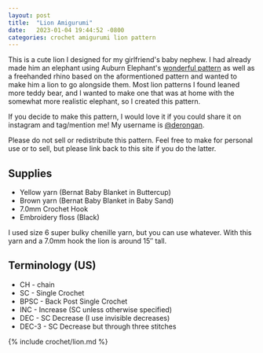 ```yaml
---
layout: post
title:  "Lion Amigurumi"
date:   2023-01-04 19:44:52 -0800
categories: crochet amigurumi lion pattern
---
```


This is a cute lion I designed for my girlfriend's baby nephew. I had already made him an elephant using Auburn Elephant's [wonderful pattern](https://auburnelephant.com/home/elephant-plush/) as well as a freehanded rhino based on the aformentioned pattern and wanted to make him a lion to go alongside them. Most lion patterns I found leaned more teddy bear, and I wanted to make one that was at home with the somewhat more realistic elephant, so I created this pattern.

If you decide to make this pattern, I would love it if you could share it on instagram and tag/mention me! My username is [@derongan](https://instagram.com/derongan).

Please do not sell or redistribute this pattern. Feel free to make for personal use or to sell, but please link back to this site if you do the latter.

## Supplies
* Yellow yarn (Bernat Baby Blanket in Buttercup)
* Brown yarn (Bernat Baby Blanket in Baby Sand)
* 7.0mm Crochet Hook
* Embroidery floss (Black)

I used size 6 super bulky chenille yarn, but you can use whatever. With this yarn and a 7.0mm hook the lion is around 15″ tall.

## Terminology (US)
* CH - chain
* SC - Single Crochet
* BPSC - Back Post Single Crochet
* INC - Increase (SC unless otherwise specified)
* DEC - SC Decrease (I use invisible decreases)
* DEC-3 - SC Decrease but through three stitches

{% include crochet/lion.md %}

